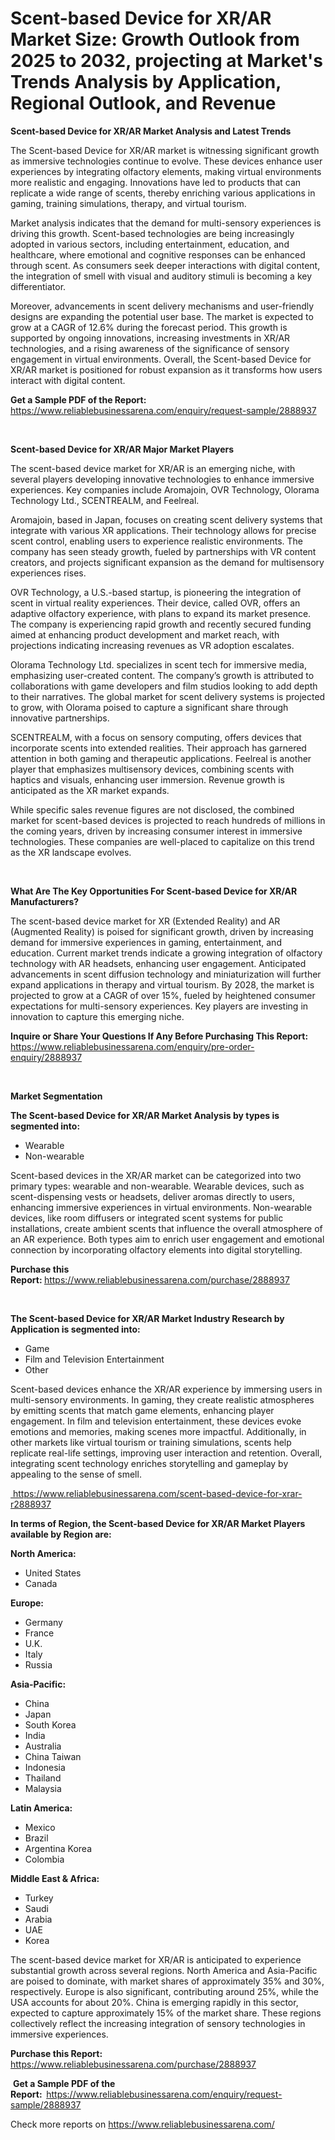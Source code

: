 <p><h1>Scent-based Device for XR/AR Market Size: Growth Outlook from 2025 to 2032, projecting at Market's Trends Analysis by Application, Regional Outlook, and Revenue</h1></p><p><strong>Scent-based Device for XR/AR Market Analysis and Latest Trends</strong></p>
<p><p>The Scent-based Device for XR/AR market is witnessing significant growth as immersive technologies continue to evolve. These devices enhance user experiences by integrating olfactory elements, making virtual environments more realistic and engaging. Innovations have led to products that can replicate a wide range of scents, thereby enriching various applications in gaming, training simulations, therapy, and virtual tourism.</p><p>Market analysis indicates that the demand for multi-sensory experiences is driving this growth. Scent-based technologies are being increasingly adopted in various sectors, including entertainment, education, and healthcare, where emotional and cognitive responses can be enhanced through scent. As consumers seek deeper interactions with digital content, the integration of smell with visual and auditory stimuli is becoming a key differentiator.</p><p>Moreover, advancements in scent delivery mechanisms and user-friendly designs are expanding the potential user base. The market is expected to grow at a CAGR of 12.6% during the forecast period. This growth is supported by ongoing innovations, increasing investments in XR/AR technologies, and a rising awareness of the significance of sensory engagement in virtual environments. Overall, the Scent-based Device for XR/AR market is positioned for robust expansion as it transforms how users interact with digital content.</p></p>
<p><strong>Get a Sample PDF of the Report:&nbsp;</strong> <a href="https://www.reliablebusinessarena.com/enquiry/request-sample/2888937?utm_campaign=2793&utm_medium=2&utm_source=Github&utm_content=ia&utm_term=14032025&utm_id=scent-based-device-for-xrar">https://www.reliablebusinessarena.com/enquiry/request-sample/2888937</a></p>
<p>&nbsp;</p>
<p><strong>Scent-based Device for XR/AR Major Market Players</strong></p>
<p><p>The scent-based device market for XR/AR is an emerging niche, with several players developing innovative technologies to enhance immersive experiences. Key companies include Aromajoin, OVR Technology, Olorama Technology Ltd., SCENTREALM, and Feelreal.</p><p>Aromajoin, based in Japan, focuses on creating scent delivery systems that integrate with various XR applications. Their technology allows for precise scent control, enabling users to experience realistic environments. The company has seen steady growth, fueled by partnerships with VR content creators, and projects significant expansion as the demand for multisensory experiences rises.</p><p>OVR Technology, a U.S.-based startup, is pioneering the integration of scent in virtual reality experiences. Their device, called OVR, offers an adaptive olfactory experience, with plans to expand its market presence. The company is experiencing rapid growth and recently secured funding aimed at enhancing product development and market reach, with projections indicating increasing revenues as VR adoption escalates.</p><p>Olorama Technology Ltd. specializes in scent tech for immersive media, emphasizing user-created content. The company’s growth is attributed to collaborations with game developers and film studios looking to add depth to their narratives. The global market for scent delivery systems is projected to grow, with Olorama poised to capture a significant share through innovative partnerships.</p><p>SCENTREALM, with a focus on sensory computing, offers devices that incorporate scents into extended realities. Their approach has garnered attention in both gaming and therapeutic applications. Feelreal is another player that emphasizes multisensory devices, combining scents with haptics and visuals, enhancing user immersion. Revenue growth is anticipated as the XR market expands.</p><p>While specific sales revenue figures are not disclosed, the combined market for scent-based devices is projected to reach hundreds of millions in the coming years, driven by increasing consumer interest in immersive technologies. These companies are well-placed to capitalize on this trend as the XR landscape evolves.</p></p>
<p>&nbsp;</p>
<p><strong>What Are The Key Opportunities For Scent-based Device for XR/AR Manufacturers?</strong></p>
<p><p>The scent-based device market for XR (Extended Reality) and AR (Augmented Reality) is poised for significant growth, driven by increasing demand for immersive experiences in gaming, entertainment, and education. Current market trends indicate a growing integration of olfactory technology with AR headsets, enhancing user engagement. Anticipated advancements in scent diffusion technology and miniaturization will further expand applications in therapy and virtual tourism. By 2028, the market is projected to grow at a CAGR of over 15%, fueled by heightened consumer expectations for multi-sensory experiences. Key players are investing in innovation to capture this emerging niche.</p></p>
<p><strong>Inquire or Share Your Questions If Any Before Purchasing This Report:</strong> <a href="https://www.reliablebusinessarena.com/enquiry/pre-order-enquiry/2888937?utm_campaign=2793&utm_medium=2&utm_source=Github&utm_content=ia&utm_term=14032025&utm_id=scent-based-device-for-xrar">https://www.reliablebusinessarena.com/enquiry/pre-order-enquiry/2888937</a></p>
<p>&nbsp;</p>
<p><strong>Market Segmentation</strong></p>
<p><strong>The Scent-based Device for XR/AR Market Analysis by types is segmented into:</strong></p>
<p><ul><li>Wearable</li><li>Non-wearable</li></ul></p>
<p><p>Scent-based devices in the XR/AR market can be categorized into two primary types: wearable and non-wearable. Wearable devices, such as scent-dispensing vests or headsets, deliver aromas directly to users, enhancing immersive experiences in virtual environments. Non-wearable devices, like room diffusers or integrated scent systems for public installations, create ambient scents that influence the overall atmosphere of an AR experience. Both types aim to enrich user engagement and emotional connection by incorporating olfactory elements into digital storytelling.</p></p>
<p><strong>Purchase this Report:&nbsp;</strong><a href="https://www.reliablebusinessarena.com/purchase/2888937?utm_campaign=2793&utm_medium=2&utm_source=Github&utm_content=ia&utm_term=14032025&utm_id=scent-based-device-for-xrar">https://www.reliablebusinessarena.com/purchase/2888937</a></p>
<p>&nbsp;</p>
<p><strong>The Scent-based Device for XR/AR Market Industry Research by Application is segmented into:</strong></p>
<p><ul><li>Game</li><li>Film and Television Entertainment</li><li>Other</li></ul></p>
<p><p>Scent-based devices enhance the XR/AR experience by immersing users in multi-sensory environments. In gaming, they create realistic atmospheres by emitting scents that match game elements, enhancing player engagement. In film and television entertainment, these devices evoke emotions and memories, making scenes more impactful. Additionally, in other markets like virtual tourism or training simulations, scents help replicate real-life settings, improving user interaction and retention. Overall, integrating scent technology enriches storytelling and gameplay by appealing to the sense of smell.</p></p>
<p><a href="https://www.reliablebusinessarena.com/scent-based-device-for-xrar-r2888937?utm_campaign=2793&utm_medium=2&utm_source=Github&utm_content=ia&utm_term=14032025&utm_id=scent-based-device-for-xrar">&nbsp;https://www.reliablebusinessarena.com/scent-based-device-for-xrar-r2888937</a></p>
<p><strong>In terms of Region, the Scent-based Device for XR/AR Market Players available by Region are:</strong></p>
<p>
    <p> <strong> North America: </strong>
        <ul>
            <li>United States</li>
            <li>Canada</li>
        </ul>
        </p> 
    <p> <strong> Europe: </strong>
        <ul>
            <li>Germany</li>
            <li>France</li>
            <li>U.K.</li>
            <li>Italy</li>
            <li>Russia</li>
        </ul>
        </p> 
    <p> <strong> Asia-Pacific: </strong>
        <ul>
            <li>China</li>
            <li>Japan</li>
            <li>South Korea</li>
            <li>India</li>
            <li>Australia</li>
            <li>China Taiwan</li>
            <li>Indonesia</li>
            <li>Thailand</li>
            <li>Malaysia</li>
        </ul>
        </p> 
    <p> <strong> Latin America: </strong>
        <ul>
            <li>Mexico</li>
            <li>Brazil</li>
            <li>Argentina Korea</li>
            <li>Colombia</li>
        </ul>
        </p> 
    <p> <strong> Middle East & Africa: </strong>
        <ul>
            <li>Turkey</li>
            <li>Saudi</li>
            <li>Arabia</li>
            <li>UAE</li>
            <li>Korea</li>
        </ul>
    </p>
    </p>
<p><p>The scent-based device market for XR/AR is anticipated to experience substantial growth across several regions. North America and Asia-Pacific are poised to dominate, with market shares of approximately 35% and 30%, respectively. Europe is also significant, contributing around 25%, while the USA accounts for about 20%. China is emerging rapidly in this sector, expected to capture approximately 15% of the market share. These regions collectively reflect the increasing integration of sensory technologies in immersive experiences.</p></p>
<p><strong>Purchase this Report: </strong><a href="https://www.reliablebusinessarena.com/purchase/2888937?utm_campaign=2793&utm_medium=2&utm_source=Github&utm_content=ia&utm_term=14032025&utm_id=scent-based-device-for-xrar">https://www.reliablebusinessarena.com/purchase/2888937</a></p>
<p>&nbsp;<strong>Get a Sample PDF of the Report:&nbsp;&nbsp;</strong><a href="https://www.reliablebusinessarena.com/enquiry/request-sample/2888937?utm_campaign=2793&utm_medium=2&utm_source=Github&utm_content=ia&utm_term=14032025&utm_id=scent-based-device-for-xrar">https://www.reliablebusinessarena.com/enquiry/request-sample/2888937</a></p>
<p><strong></strong></p>
<p>Check more reports on <a href="https://www.reliablebusinessarena.com/?utm_campaign=2793&utm_medium=2&utm_source=Github&utm_content=ia&utm_term=14032025&utm_id=scent-based-device-for-xrar">https://www.reliablebusinessarena.com/</a></p>